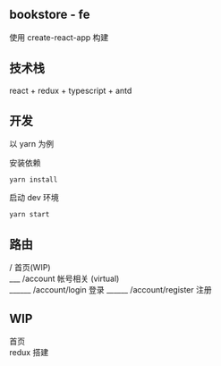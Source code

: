 ## bookstore - fe
使用 create-react-app 构建
## 技术栈
react + redux + typescript + antd
## 开发
以 yarn 为例

安装依赖
```shell
yarn install
```
启动 dev 环境

```shell
yarn start
```

## 路由

/    首页(WIP)    
___ /account 帐号相关 (virtual)  
______ /account/login 登录
______ /account/register 注册


## WIP
首页  
redux 搭建
 
